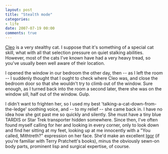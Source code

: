 ```yaml
---
layout: post
title: "Stealth mode"
categories:
- life
date: 2007-07-19 00:00
comments: true
---
```


<p><a href="http://www.rousette.org.uk/blog/archives/hello-kitty/">Cleo</a> is a very stealthy cat. I suppose that it's something of a special cat skill, what with all that selection pressure on quiet stalking abilities. However, most of the cats I've known have had a very heavy tread, so you've usually been well aware of their location.</p>

<p>I opened the window in our bedroom the other day, then -- as I left the room -- I suddenly thought that I ought to check where Cleo was, and close the bedroom door so that she wouldn't try to climb out of the window. Sure enough, as I turned back into the room a second later, there she was on the window sill, half out of the window. Gulp.</p>

<p>I didn't want to frighten her, so I used my best 'talking-a-cat-down-from-the-ledge' soothing voice, and -- to my relief -- she came back in. I have no idea how she got past me so quickly and silently. She must have a tiny blue TARDIS or Star Trek transporter hidden somewhere. Since then, I've often found myself calling for her and looking in every corner, only to look down and find her sitting at my feet, looking up at me innocently with a "You called, Mithtreth?" expression on her face. She'd make an excellent <a href="http://wiki.lspace.org/wiki/Igor">Igor</a> (if you're familiar with Terry Pratchett's books), minus the obviously sewn-on body parts, prominent lisp and surgical expertise, of course.</p>


